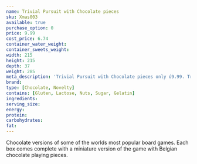 ```yaml
---
name: Trivial Pursuit with Chocolate pieces
sku: Xmas003
available: true
purchase_option: 0
price: 9.99
cost_price: 6.74
container_water_weight: 
container_sweets_weight: 
width: 215
height: 215
depth: 37
weight: 285
meta_description: 'Trivial Pursuit with Chocolate pieces only ú9.99. Traditional sweets and more at Humbugs Confectionery Store. Specialists in satisfying your sweet tooth!'
brand: 
type: [Chocolate, Novelty]
contains: [Gluten, Lactose, Nuts, Sugar, Gelatin]
ingredients: 
serving_size: 
energy: 
protein: 
carbohydrates: 
fat: 
---
```

Chocolate versions of some of the worlds most popular board games. Each box comes complete with a miniature version of the game with Belgian chocolate playing pieces. 